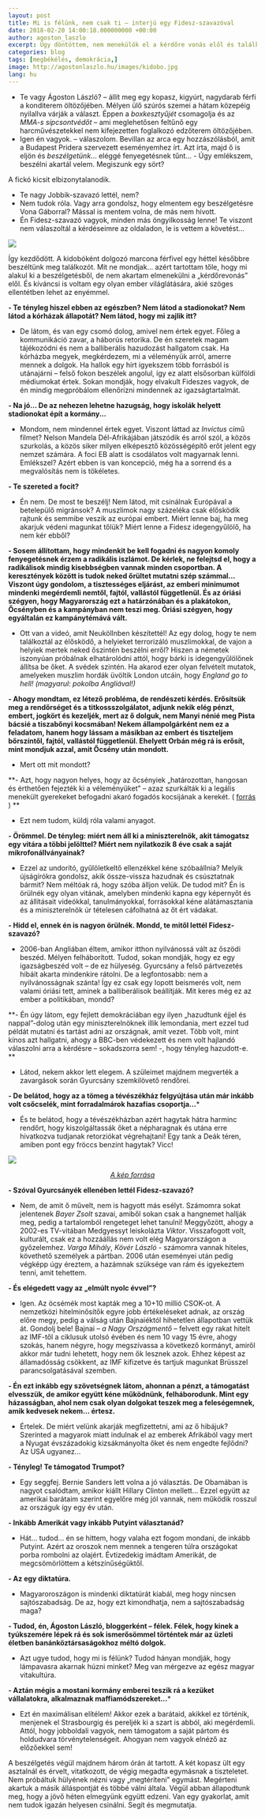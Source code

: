 ```yaml
---
layout: post
title: Mi is félünk, nem csak ti – interjú egy Fidesz-szavazóval
date: 2018-02-20 14:00:18.000000000 +00:00
author: agoston_laszlo
excerpt: Úgy döntöttem, nem menekülök el a kérdőre vonás elől és találkoztam a Fidesz-szavazó marcona kidobóemberrel. Kíváncsi voltam, egy olyan ember világlátására, akié szöges ellentétben lehet az enyémmel. 
categories: blog
tags: [megbékélés, demokrácia,]
image: http://agostonlaszlo.hu/images/kidobo.jpg
lang: hu
---
```

-	Te vagy Ágoston László? – állít meg egy kopasz, kigyúrt, nagydarab férfi a konditerem öltözőjében. Mélyen ülő szúrós szemei a hátam közepéig nyilallva várják a választ. Éppen a *boxkesztyűjét* csomagolja és az *MMA-s sípcsontvédőt* – ami meglehetősen feltűnő egy harcművészetekkel nem kifejezetten foglalkozó edzőterem öltözőjében.
-	Igen én vagyok. – válaszolom. Bevillan az arca egy hozzászólásból, amit a Budapest Pridera szervezett eseményemhez írt. Azt írta, majd ő is eljön és *beszélgetünk*... eléggé fenyegetésnek tűnt... - Úgy emlékszem, beszélni akartál velem. Megiszunk egy sört?

A fickó kicsit elbizonytalanodik.

-	Te nagy Jobbik-szavazó lettél, nem? 
-	Nem tudok róla. Vagy arra gondolsz, hogy elmentem egy beszélgetésre Vona Gáborral? Mással is mentem volna, de más nem hívott.
-	Én Fidesz-szavazó vagyok, minden más öngyilkosság lenne! Te viszont nem válaszoltál a kérdéseimre az oldaladon, le is vettem a követést...

![](http://agostonlaszlo.hu/images/kidobo.jpg)

Így kezdődött. A kidobóként dolgozó marcona férfivel egy héttel későbbre beszéltünk meg találkozót. Mit ne mondjak... azért tartottam tőle, hogy mi alakul ki a beszélgetésből, de nem akartam elmenekülni a „kérdőrevonás” elől. És kíváncsi is voltam egy olyan ember világlátására, akié szöges ellentétben lehet az enyémmel. 

**-	Te tényleg hiszel ebben az egészben? Nem látod a stadionokat? Nem látod a kórházak állapotát? Nem látod, hogy mi zajlik itt?**

-	De látom, és van egy csomó dolog, amivel nem értek egyet. Főleg a kommunikáció zavar, a háborús retorika. De én szeretek magam tájékozódni és nem a balliberális hazudozást hallgatom csak. Ha kórházba megyek, megkérdezem, mi a véleményük arról, amerre mennek a dolgok. Ha hallok egy hírt igyekszem több forrásból is utánajárni – felső fokon beszélek angolul, így ez alatt elsősorban külföldi médiumokat értek. Sokan mondják, hogy elvakult Fideszes vagyok, de én mindig megpróbálom ellenőrizni mindennek az igazságtartalmát. 

**-	Na jó… De az nehezen lehetne hazugság, hogy iskolák helyett stadionokat épít a kormány...**

-	Mondom, nem mindennel értek egyet. Viszont láttad az *Invictus* című filmet? Nelson Mandela Dél-Afrikájában játszódik és arról szól, a közös szurkolás, a közös siker milyen elképesztő közösségépítő erőt jelent egy nemzet számára. A foci EB alatt is csodálatos volt magyarnak lenni. Emlékszel? Azért ebben is van koncepció, még ha a sorrend és a megvalósítás nem is tökéletes.

**-	Te szereted a focit?**

-	Én nem. De most te beszélj! Nem látod, mit csinálnak Európával a betelepülő migránsok? A muszlimok nagy százeléka csak élősködik rajtunk és semmibe veszik az európai embert. Miért lenne baj, ha meg akarjuk védeni magunkat tőlük? Miért lenne a Fidesz idegengyűlölő, ha nem kér ebből?

**-	Sosem állítottam, hogy mindenkit be kell fogadni és nagyon komoly fenyegetésnek érzem a radikális iszlámot. De kérlek, ne felejtsd el, hogy a radikálisok mindig kisebbségben vannak minden csoportban. A keresztények között is tudok neked őrültet mutatni szép számmal... Viszont úgy gondolom, a tisztességes eljárást, az emberi minimumot mindenki megérdemli nemtől, fajtól, vallástól függetlenül. És az óriási szégyen, hogy Magyarország ezt a határzónában és a plakátokon, Őcsényben és a kampányban nem teszi meg. Óriási szégyen, hogy egyáltalán ez kampánytémává vált.**

-	Ott van a videó, amit Neuköllnben készítettél! Az egy dolog, hogy te nem találkoztál az élősködő, a helyieket terrorizáló muszlimokkal, de vajon a helyiek mertek neked őszintén beszélni erről? Hiszen a németek iszonyúan próbálnak elhatárolódni attól, hogy bárki is idegengyűlölőnek állítsa be őket. A svédek szintén. Ha akarod ezer olyan felvételt mutatok, amelyeken muszlim hordák üvöltik London utcáin, hogy *England go to hell!* *(magyarul: pokolba Angliával!)*

**-	Ahogy mondtam, ez létező probléma, de rendészeti kérdés. Erősítsük meg a rendőrséget és a titkossszolgálatot, adjunk nekik elég pénzt, embert, jogkört és kezeljék, mert az ő dolguk, nem Manyi nénié meg Pista bácsié a tiszabőnyi kocsmában! Nekem állampolgárként nem ez a feladatom, hanem hogy lássam a másikban az embert és tiszteljem bőrszíntől, fajtól, vallástól függetlenül. Ehelyett Orbán még rá is erősít, mint mondjuk azzal, amit Őcsény után mondott.**

-	Mert ott mit mondott?

**-	Azt, hogy nagyon helyes, hogy az őcsényiek „határozottan, hangosan és érthetően fejezték ki a véleményüket” – azaz szurkálták ki a legális menekült gyerekeket befogadni akaró fogadós kocsijának a kerekét. ( [forrás](https://24.hu/belfold/2017/09/29/orban-annyit-hazudtak-mar-a-magyaroknak-migransugyben-hogy-nem-hiszik-el-hogy-csak-gyermekek-erkeznenek/) ) **

-	Ezt nem tudom, küldj róla valami anyagot.

**-	Örömmel. De tényleg: miért nem áll ki a miniszterelnök, akit támogatsz egy vitára a többi jelölttel? Miért nem nyilatkozik 8 éve csak a saját mikrofonállványainak?**

-	Ezzel az undorító, gyűlöletkeltő ellenzékkel kéne szóbaállnia? Melyik újságírókra gondolsz, akik össze-vissza hazudnak és csúsztatnak bármit? Nem méltóak rá, hogy szóba álljon velük.  De tudod mit? Én is örülnék egy olyan vitának, amelyben mindenki kapna egy képernyőt és az állításait videókkal, tanulmányokkal, forrásokkal kéne alátámasztania és a miniszterelnök úr tételesen cáfolhatná az őt ért vádakat. 

**-	Hidd el, ennek én is nagyon örülnék. Mondd, te mitől lettél Fidesz-szavazó?**

-	2006-ban Angliában éltem, amikor itthon nyilvánossá vált az őszödi beszéd. Mélyen felháborított. Tudod, sokan mondják, hogy ez egy igazságbeszéd volt – de ez hülyeség. Gyurcsány a felső pártvezetés hibáit akarta mindenkire rátolni. De a legfontosabb: nem a nyilvánosságnak szánta! Így ez csak egy lopott beismerés volt, nem valami óriási tett, aminek a balliberálisok beállítják. Mit keres még ez az ember a politikában, mondd?

**-	Én úgy látom, egy fejlett demokráciában egy ilyen „hazudtunk éjjel és nappal”-dolog után egy miniszterelnöknek illik lemondania, mert ezzel tud példát mutatni és tartást adni az országnak, amit vezet. Több volt, mint kínos azt hallgatni, ahogy a BBC-ben védekezett és nem volt hajlandó válaszolni arra a kérdésre – sokadszorra sem! -, hogy tényleg hazudott-e. **

-	Látod, nekem akkor lett elegem. A szüleimet majdnem megverték a zavargások során Gyurcsány szemkilövető rendőrei.

**-	De belátod, hogy az a tömeg a tévészékház felgyújtása után már inkább volt csőcselék, mint forradalmárok hazafias csoportja...***

-	És te belátod, hogy a tévészékházban azért hagytak hátra harminc rendőrt, hogy kiszolgáltassák őket a népharagnak és utána erre hivatkozva tudjanak retorziókat végrehajtani! Egy tank a Deák téren, amiben pont egy fröccs benzint hagytak? Vicc!

![](http://agostonlaszlo.hu/images/oszodibeszed.jpg)
<center><i><a href="https://24.hu/belfold/2016/05/26/tiz-eve-egy-ember-azt-mondta-elkurtuk/" target="blank">A kép forrása</a></i></center>

**-	Szóval Gyurcsányék ellenében lettél Fidesz-szavazó?**

-	Nem, de amit ő művelt, nem is hagyott más esélyt. Számomra sokat jelentenek *Bayer Zsolt* szavai, amiből sokan csak a hangnemet hallják meg, pedig a tartalomból rengeteget lehet tanulni! Meggyőzött, ahogy a 2002-es TV-vitában Medgyessyt leiskolázta *Viktor*. Visszafogott volt, kulturált, csak ez a hozzáállás nem volt elég Magyarországon a győzelemhez. *Varga Mihály*, *Kövér László* - számomra vannak hiteles, követhető személyek a pártban. 2006 után eseményei után pedig végképp úgy éreztem, a hazámnak szüksége van rám és igyekeztem tenni, amit tehettem.

**-	És elégedett vagy az „elmúlt nyolc évvel”?**

-	Igen. Az öcsémék most kapták meg a 10+10 millió CSOK-ot. A nemzetközi hitelminősítők egyre jobb értékeléseket adnak, az ország előre megy, pedig a válság után Bajnaiéktól hihetetlen állapotban vettük át. Gondolj bele! Bajnai – *a Nagy Országmentő* – felvett egy rakat hitelt az IMF-től a ciklusuk utolsó évében és nem 10 vagy 15 évre, ahogy szokás, hanem négyre, hogy megszívassa a következő kormányt, amiről akkor már tudni lehetett, hogy nem ők lesznek azok. Ehhez képest az államadósság csökkent, az IMF kifizetve és tartjuk magunkat Brüsszel parancsolgatásával szemben.

**-	Én ezt inkább egy szövetségnek látom, ahonnan a pénzt, a támogatást elvesszük, de amikor együtt kéne működnünk, felháborodunk. Mint egy házasságban, ahol nem csak olyan dolgokat teszek meg a feleségemnek, amik kedvesek nekem… értesz.**

-	Értelek. De miért velünk akarják megfizettetni, ami az ő hibájuk? Szerinted a magyarok miatt indulnak el az emberek Afrikából vagy mert a Nyugat évszázadokig kizsákmányolta őket és nem engedte fejlődni? Az USA ugyanez...

**-	Tényleg! Te támogatod Trumpot?**

-	Egy seggfej. Bernie Sanders lett volna a jó választás. De Obamában is nagyot csalódtam, amikor kiállt Hillary Clinton mellett… Ezzel együtt az amerikai barátaim szerint egyelőre még jól vannak, nem működik rosszul az országuk így egy év után. 

**-	Inkább Amerikát vagy inkább Putyint választanád?**

-	Hát… tudod… én se hittem, hogy valaha ezt fogom mondani, de inkább Putyint.  Azért az oroszok nem mennek a tengeren túlra országokat porba rombolni az olajért. Évtizedekig imádtam Amerikát, de megcsömörlöttem a kétszínűségüktől. 

**-	Az egy diktatúra.**

-	Magyaroroszágon is mindenki diktatúrát kiabál, meg hogy nincsen sajtószabadság. De az, hogy ezt kimondhatja, nem a sajtószabadság maga?

**-	Tudod, én, Ágoston László, bloggerként – félek. Félek, hogy kinek a tyúkszemére lépek rá és sok ismerősömmel történtek már az üzleti életben banánköztársaságokhoz méltó dolgok.**

-	Azt ugye tudod, hogy mi is félünk? Tudod hányan mondják, hogy lámpavasra akarnak húzni minket? Meg van mérgezve az egész magyar vitakultúra.

**-	Aztán mégis a mostani kormány emberei teszik rá a kezüket vállalatokra, alkalmaznak maffiamódszereket...***

-	Ezt én maximálisan elítélem! Akkor ezek a barátaid, akikkel ez történik, menjenek el Strasbourgig és pereljék ki a szart is abból, aki megérdemli. Attól, hogy jobboldali vagyok, nem támogatom a saját pártom és holdudvara törvénytelenségeit. Ahogyan nem vagyok elnéző az előzőekkel sem!

A beszélgetés végül majdnem három órán át tartott. A két kopasz ült egy asztalnál és érvelt, vitatkozott, de végig megadta egymásnak a tiszteletet. Nem próbáltuk hülyének nézni vagy „megtéríteni” egymást. Megérteni akartuk a másik álláspontját és többé válni általa.
Végül abban állapodtunk meg, hogy a jövő héten elmegyünk együtt edzeni. Van egy gyakorlat, amit nem tudok igazán helyesen csinálni. Segít és megmutatja.
